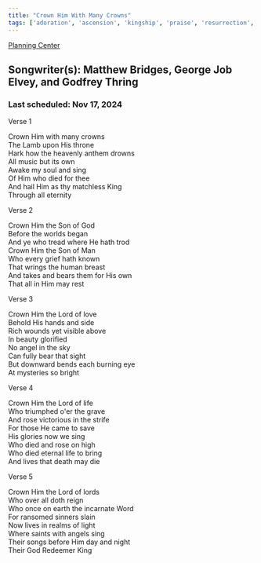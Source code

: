 ```yaml
---
title: "Crown Him With Many Crowns"
tags: ['adoration', 'ascension', 'kingship', 'praise', 'resurrection', 'worship']
---
```


[Planning Center](https://services.planningcenteronline.com/songs/13713749)

## Songwriter(s): Matthew Bridges, George Job Elvey, and Godfrey Thring
### Last scheduled: Nov 17, 2024          

Verse 1  
  
Crown Him with many crowns  
The Lamb upon His throne  
Hark how the heavenly anthem drowns  
All music but its own  
Awake my soul and sing  
Of Him who died for thee  
And hail Him as thy matchless King  
Through all eternity  
  
Verse 2  
  
Crown Him the Son of God  
Before the worlds began  
And ye who tread where He hath trod  
Crown Him the Son of Man  
Who every grief hath known  
That wrings the human breast  
And takes and bears them for His own  
That all in Him may rest  
  
Verse 3  
  
Crown Him the Lord of love  
Behold His hands and side  
Rich wounds yet visible above  
In beauty glorified  
No angel in the sky  
Can fully bear that sight  
But downward bends each burning eye  
At mysteries so bright  
  
Verse 4  
  
Crown Him the Lord of life  
Who triumphed o'er the grave  
And rose victorious in the strife  
For those He came to save  
His glories now we sing  
Who died and rose on high  
Who died eternal life to bring  
And lives that death may die  
  
Verse 5  
  
Crown Him the Lord of lords  
Who over all doth reign  
Who once on earth the incarnate Word  
For ransomed sinners slain  
Now lives in realms of light  
Where saints with angels sing  
Their songs before Him day and night  
Their God Redeemer King
